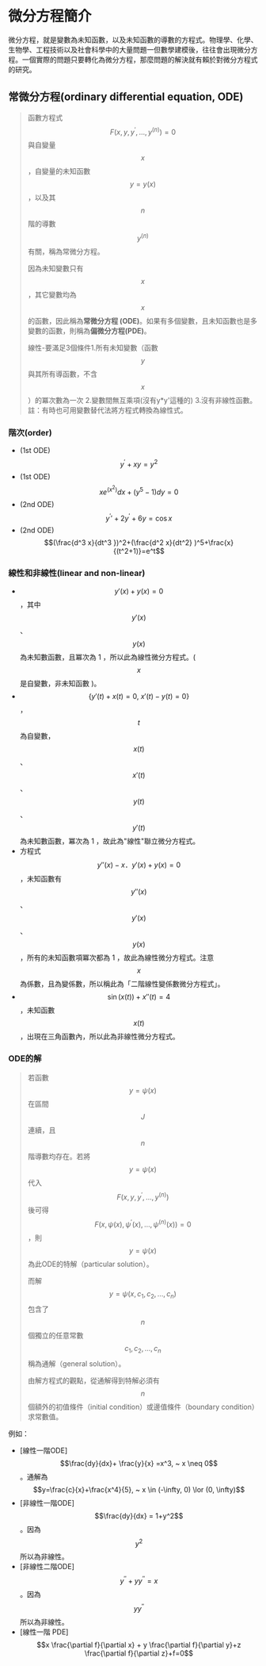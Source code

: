 # 微分方程簡介

微分方程，就是變數為未知函數，以及未知函數的導數的方程式。物理學、化學、生物學、工程技術以及社會科學中的大量問題一但數學建模後，往往會出現微分方程。一個實際的問題只要轉化為微分方程，那麼問題的解決就有賴於對微分方程式的研究。

## 常微分方程\(ordinary differential equation, ODE\)

> 函數方程式$$F(x,y, y^{'},\ldots, y^{(n)})=0$$ 與自變量$$x$$，自變量的未知函數$$y=y(x)$$，以及其$$n$$階的導數$$y^{(n)}$$有關，稱為常微分方程。
>
> 因為未知變數只有$$x$$，其它變數均為$$x$$的函數，因此稱為**常微分方程 \(ODE\)**。如果有多個變數，且未知函數也是多變數的函數，則稱為**偏微分方程\(PDE\)**。
>
> 線性-要滿足3個條件1.所有未知變數（函數$$y$$與其所有導函數，不含$$x$$）的冪次數為一次 2.變數間無互乘項\(沒有y\*y'這種的\) 3.沒有非線性函數。註：有時也可用變數替代法將方程式轉換為線性式。

### 階次\(order\)

* \(1st ODE\) $$y^′+xy=y^2$$
* \(1st ODE\) $$xe^(x^2 ) dx+(y^5−1)dy=0$$
* \(2nd ODE\) $$y^′′+2y^′+6y=\cos⁡x$$
* \(2nd ODE\) $$(\frac{d^3 x}{dt^3 })^2+(\frac{d^2 x}{dt^2} )^5+\frac{x}{(t^2+1)}=e^t$$

### 線性和非線性\(linear and non-linear\)

*  $$y'(x) + y(x) = 0$$ ，其中 $$y'(x)$$ 、$$ y(x)$$ 為未知數函數，且冪次為 1 ，所以此為線性微分方程式。\( $$x$$ 是自變數，非未知函數 \)。
* $$\{ y'(t) + x(t) = 0 , ~x'(t) - y(t) = 0 \}$$， $$t$$ 為自變數，$$x(t)$$ 、 $$x'(t)$$ 、 $$y(t)$$ 、 $$y'(t)$$ 為未知數函數，冪次為 1 ，故此為"線性"聯立微分方程式。
* 方程式$$ y''(x) - x．y'(x) + y(x) = 0 $$，未知函數有 $$y''(x)$$、$$y'(x)$$、$$y(x)$$ ，所有的未知函數項冪次都為 1 ，故此為線性微分方程式。注意$$ x$$ 為係數，且為變係數，所以稱此為「二階線性變係數微分方程式」。
* $$\sin(x(t)) + x''(t) = 4$$ ，未知函數 $$x(t)$$ ，出現在三角函數內，所以此為非線性微分方程式。

### ODE的解

> 若函數$$y=\psi(x)$$在區間$$J$$連續，且$$n$$階導數均存在。若將$$y=\psi(x)$$代入$$F(x,y,y^{'}, \ldots, y^{(n)})$$後可得$$F(x,\psi(x), \psi^{'}(x),\ldots, \psi^{(n)}(x))=0$$，則$$y=\psi(x)$$為此ODE的特解（particular solution）。
>
> 而解$$y=\psi(x, c_1, c_2,\ldots, c_n)$$包含了$$n$$個獨立的任意常數$$c_1, c_2,\ldots, c_n$$稱為通解（general solution）。
>
> 由解方程式的觀點，從通解得到特解必須有$$n$$個額外的初值條件（initial condition）或邊值條件（boundary condition）求常數值。

例如：

* \[線性一階ODE\] $$\frac{dy}{dx}+ \frac{y}{x} =x^3, ~ x \neq 0$$。通解為$$y=\frac{c}{x}+\frac{x^4}{5}, ~ x \in (-\infty, 0) \lor (0, \infty)$$
* \[非線性一階ODE\]$$\frac{dy}{dx} = 1+y^2$$。因為$$y^2$$所以為非線性。
* \[非線性二階ODE\] $$y^{''}+yy^{''}=x$$。因為$$yy^{''}$$所以為非線性。
* \[線性一階 PDE\] $$x \frac{\partial f}{\partial x} + y \frac{\partial f}{\partial y}+z \frac{\partial f}{\partial z}+f=0$$





